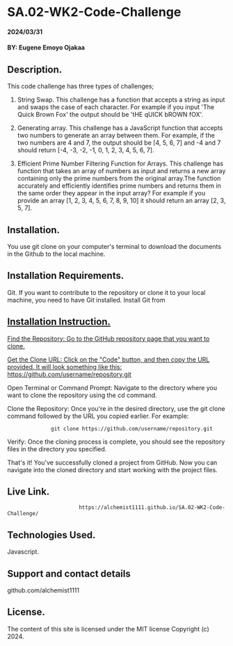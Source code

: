 # SA.02-WK2-Code-Challenge
#### 2024/03/31
#### BY: Eugene Emoyo Ojakaa

## Description.
This code challenge has three types of challenges;
1. String Swap.
   This challenge has a function that accepts a string as input and swaps the case of each character. For example if you input 'The Quick Brown Fox' the output should be 'tHE qUICK bROWN fOX'.

2. Generating array.
   This challenge has a JavaScript function that accepts two numbers to generate an array between them. For example, if the two numbers are 4 and 7, the output should be [4, 5, 6, 7] and -4 and 7 should return [-4, -3, -2, -1, 0, 1, 2, 3, 4, 5, 6, 7].

3. Efficient Prime Number Filtering Function for Arrays.
   This challenge has function that takes an array of numbers as input and returns a new array containing only the prime numbers from the original array.The function accurately and efficiently identifies prime numbers and returns them in the same order they appear in the input array? For example if you provide an array [1, 2, 3, 4, 5, 6, 7, 8, 9, 10] it should return an array [2, 3, 5, 7].

## Installation.
You use git clone on your computer's terminal to download the documents in the Github to the local machine.

## Installation Requirements.
Git.
If you want to contribute to the repository or clone it to your local machine, you need to have Git installed.
Install Git from <a href="the official website." target="_blank">


## Installation Instruction.
Find the Repository: Go to the GitHub repository page that you want to clone.

Get the Clone URL: Click on the "Code" button, and then copy the URL provided. It will look something like this:          
               https://github.com/username/repository.git

Open Terminal or Command Prompt: Navigate to the directory where you want to clone the repository using the cd command.

Clone the Repository: Once you're in the desired directory, use the git clone command followed by the URL you copied earlier. For example:

                  git clone https://github.com/username/repository.git

Verify: Once the cloning process is complete, you should see the repository files in the directory you specified.

That's it! You've successfully cloned a project from GitHub. Now you can navigate into the cloned directory and start working with the project files.


## Live Link.

                           https://alchemist1111.github.io/SA.02-WK2-Code-Challenge/

## Technologies Used.
Javascript.


## Support and contact details
github.com/alchemist1111


## License.
The content of this site is licensed under the MIT license
Copyright (c) 2024.


